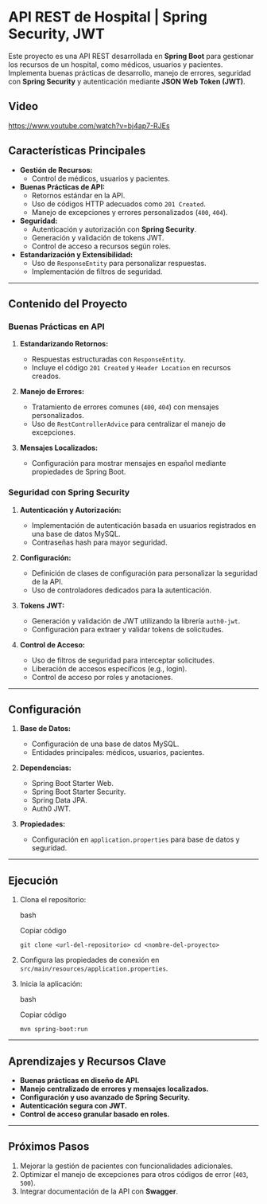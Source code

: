 # API REST de Hospital | Spring Security, JWT

Este proyecto es una API REST desarrollada en **Spring Boot** para gestionar los recursos de un hospital, como médicos, usuarios y pacientes. Implementa buenas prácticas de desarrollo, manejo de errores, seguridad con **Spring Security** y autenticación mediante **JSON Web Token (JWT)**.
## Video
https://www.youtube.com/watch?v=bj4ap7-RJEs
     
## Características Principales

-   **Gestión de Recursos:**
    -   Control de médicos, usuarios y pacientes.
-   **Buenas Prácticas de API:**
    -   Retornos estándar en la API.
    -   Uso de códigos HTTP adecuados como `201 Created`.
    -   Manejo de excepciones y errores personalizados (`400`, `404`).
-   **Seguridad:**
    -   Autenticación y autorización con **Spring Security**.
    -   Generación y validación de tokens JWT.
    -   Control de acceso a recursos según roles.
-   **Estandarización y Extensibilidad:**
    -   Uso de `ResponseEntity` para personalizar respuestas.
    -   Implementación de filtros de seguridad.

----------

## Contenido del Proyecto

### Buenas Prácticas en API

1.  **Estandarizando Retornos:**
    
    -   Respuestas estructuradas con `ResponseEntity`.
    -   Incluye el código `201 Created` y `Header Location` en recursos creados.
2.  **Manejo de Errores:**
    
    -   Tratamiento de errores comunes (`400`, `404`) con mensajes personalizados.
    -   Uso de `RestControllerAdvice` para centralizar el manejo de excepciones.
3.  **Mensajes Localizados:**
    
    -   Configuración para mostrar mensajes en español mediante propiedades de Spring Boot.

### Seguridad con Spring Security

1.  **Autenticación y Autorización:**
    
    -   Implementación de autenticación basada en usuarios registrados en una base de datos MySQL.
    -   Contraseñas hash para mayor seguridad.
2.  **Configuración:**
    
    -   Definición de clases de configuración para personalizar la seguridad de la API.
    -   Uso de controladores dedicados para la autenticación.
3.  **Tokens JWT:**
    
    -   Generación y validación de JWT utilizando la librería `auth0-jwt`.
    -   Configuración para extraer y validar tokens de solicitudes.
4.  **Control de Acceso:**
    
    -   Uso de filtros de seguridad para interceptar solicitudes.
    -   Liberación de accesos específicos (e.g., login).
    -   Control de acceso por roles y anotaciones.

----------

## Configuración

1.  **Base de Datos:**
    
    -   Configuración de una base de datos MySQL.
    -   Entidades principales: médicos, usuarios, pacientes.
2.  **Dependencias:**
    
    -   Spring Boot Starter Web.
    -   Spring Boot Starter Security.
    -   Spring Data JPA.
    -   Auth0 JWT.
3.  **Propiedades:**
    
    -   Configuración en `application.properties` para base de datos y seguridad.

----------

## Ejecución

1.  Clona el repositorio:
    
    bash
    
    Copiar código
    
    `git clone <url-del-repositorio>
    cd <nombre-del-proyecto>` 
    
2.  Configura las propiedades de conexión en `src/main/resources/application.properties`.
    
3.  Inicia la aplicación:
    
    bash
    
    Copiar código
    
    `mvn spring-boot:run` 
    

----------

## Aprendizajes y Recursos Clave

-   **Buenas prácticas en diseño de API.**
-   **Manejo centralizado de errores y mensajes localizados.**
-   **Configuración y uso avanzado de Spring Security.**
-   **Autenticación segura con JWT.**
-   **Control de acceso granular basado en roles.**

----------

## Próximos Pasos

1.  Mejorar la gestión de pacientes con funcionalidades adicionales.
2.  Optimizar el manejo de excepciones para otros códigos de error (`403`, `500`).
3.  Integrar documentación de la API con **Swagger**.
